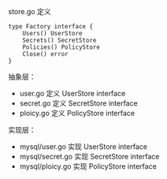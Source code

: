 
store.go 定义
```
type Factory interface {
	Users() UserStore
	Secrets() SecretStore
	Policies() PolicyStore
	Close() error
}
```

抽象层：
- user.go 定义 UserStore interface
- secret.go 定义 SecretStore interface
- ploicy.go 定义 PolicyStore interface

实现层：
- mysql/user.go 实现 UserStore interface
- mysql/secret.go 实现 SecretStore interface
- mysql/ploicy.go 实现 PolicyStore interface

